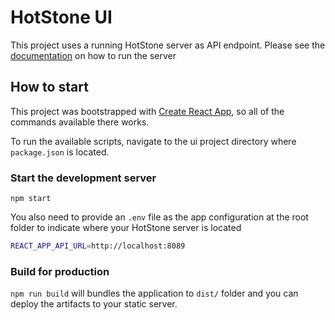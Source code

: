 # HotStone UI

This project uses a running HotStone server as API endpoint. Please see the
[documentation](https://github.com/hotstone-seo/hotstone-seo/README.me) on how
to run the server

## How to start

This project was bootstrapped with [Create React
App](https://github.com/facebook/create-react-app), so all of the commands
available there works.

To run the available scripts, navigate to the ui project directory where
`package.json` is located.

### Start the development server

`npm start`

You also need to provide an `.env` file as the app configuration at the root
folder to indicate where your HotStone server is located

``` sh
REACT_APP_API_URL=http://localhost:8089
```

### Build for production

`npm run build` will bundles the application to `dist/` folder and you can deploy
the artifacts to your static server.
